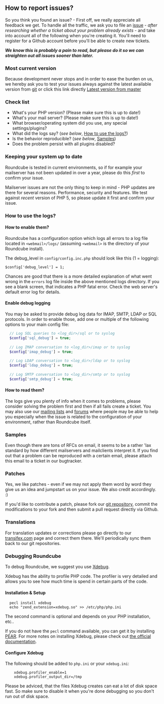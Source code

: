 ## How to report issues?

So you think you found an issue? - First off, we really appreciate all feedback we get. To handle all the traffic, we ask you to file an [issue](/roundcube/roundcubemail/issues) - _after researching whether a ticket about your problem already exists_ - and take into account all of the following when you're creating it.  You'll need to register for a Github account before you'll be able to create new tickets.

***We know this is probably a pain to read, but please do it so we can straighten out all issues sooner than later.***

### Most current version

Because development never stops and in order to ease the burden on us, we hereby ask you to test your issues always against the latest available version from [git](/roundcube/roundcubemail) or click this link directly [Latest version from master](https://github.com/roundcube/roundcubemail/archive/master.zip)

### Check list

 * What's your PHP version? (Please make sure this is up to date!)
 * What's your mail server? (Please make sure this is up to date!)
 * What browser/operating system did you use, any special settings/plugins?
 * What did the logs say? (*see below*, [How to use the logs?](#how-to-use-the-logs))
 * Is the behavior reproducible? (*see below*, [Samples](#samples))
 * Does the problem persist with all plugins disabled?

### Keeping your system up to date

Roundcube is tested in current environments, so if for example your mailserver has not been updated in over a year, please do this *first* to confirm your issue.

Mailserver issues are not the only thing to keep in mind - PHP updates are there for several reasons. Performance, security and features. We test against _recent_ version of PHP 5, so please update it first and confirm your issue.

### How to use the logs?

#### How to enable them?

Roundcube has a configuration option which logs all errors to a log file located in `<webmail>/logs/` (assuming `<webmail>` is the directory of your Roundcube install).

The debug_level in `config/config.inc.php` should look like this (1 = logging):

    $config['debug_level'] = 1;

Chances are good that there is a more detailed explanation of what went wrong in the `errors` log file inside the above mentioned logs directory. If you see a blank screen, that indicates a PHP fatal error. Check the web server's default error log for details.

#### Enable debug logging

You may be asked to provide debug log data for IMAP, SMTP, LDAP or SQL protocols. In order to enable those, add one or multiple of the following options to your main config file:

```php
  // Log SQL queries to <log_dir>/sql or to syslog
  $config['sql_debug'] = true;
  
  // Log IMAP conversation to <log_dir>/imap or to syslog
  $config['imap_debug'] = true;
  
  // Log LDAP conversation to <log_dir>/ldap or to syslog
  $config['ldap_debug'] = true;
    
  // Log SMTP conversation to <log_dir>/smtp or to syslog
  $config['smtp_debug'] = true;
```

#### How to read them?

The logs give you plenty of info when it comes to problems, please consider solving the problem first and then if all fails create a ticket. You may also use our [mailing lists](http://lists.roundcube.net) and [forums](http://roundcubeforum.net/) where people may be able to help you especially when the issue is related to the configuration of your environment, rather than Roundcube itself.

### Samples

Even though there are tons of RFCs on email, it seems to be a rather 'lax standard by how different mailservers and mailclients interpret it. If you find out that a problem can be reproduced with a certain email, please attach this email to a ticket in our bugtracker.

### Patches

Yes, we like patches - even if we may not apply them word by word they give us an idea and jumpstart us on your issue. We also credit accordingly. :)

If you'd like to contribute a patch, please fork our [git repository](https://github.com/roundcube/roundcubemail), commit the modifications to your fork and then submit a pull request directly via Github.

### Translations

For translation updates or corrections please go directly to our [transifex.com](https://www.transifex.com/projects/p/roundcube-webmail/) page and correct them there. We'll periodically sync them back to our git repositories.


### Debugging Roundcube

To debug Roundcube, we suggest you use [Xdebug](http://xdebug.org).

Xdebug has the ability to profile PHP code. The profiler is very detailed and allows you to see how much time is spend in certain parts of the code.

#### Installation & Setup

```
  pecl install xdebug
  echo "zend_extension=xdebug.so" >> /etc/php/php.ini
```

The second command is optional and depends on your PHP installation, etc..

If you do not have the `pecl` command available, you can get it by installing [PEAR](http://pear.php.net/). For more notes on installing Xdebug, please check out [the official documentation](http://www.xdebug.org/docs/install).

#### Configure Xdebug

The following should be added to `php.ini` or your `xdebug.ini`:
```
    xdebug.profiler_enable=1
    xdebug.profiler_output_dir=/tmp
```
Please be adviced, that the files Xdebug creates can eat a lot of disk space fast. So make sure to disable it when you're done debugging so you don't run out of disk space.